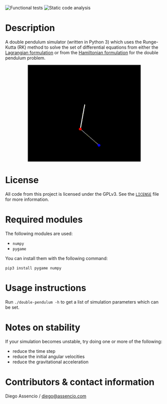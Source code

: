 ![Functional tests](https://github.com/dassencio/double-pendulum/workflows/Functional%20tests/badge.svg)
![Static code analysis](https://github.com/dassencio/double-pendulum/workflows/Static%20code%20analysis/badge.svg)

# Description

A double pendulum simulator (written in Python 3) which uses the Runge-Kutta
(RK) method to solve the set of differential equations from either the
[Lagrangian formulation](http://diego.assencio.com/?index=1500c66ae7ab27bb0106467c68feebc6)
or from the [Hamiltonian formulation](https://diego.assencio.com/?index=e5ac36fcb129ce95a61f8e8ce0572dbf)
for the double pendulum problem.

<p align="center">
  <img src="https://github.com/dassencio/double-pendulum/blob/master/.github/double-pendulum.gif?raw=true" />
</p>

# License

All code from this project is licensed under the GPLv3. See the
[`LICENSE`](https://github.com/dassencio/double-pendulum/tree/master/LICENSE)
file for more information.

# Required modules

The following modules are used:

- `numpy`
- `pygame`

You can install them with the following command:

    pip3 install pygame numpy

# Usage instructions

Run `./double-pendulum -h` to get a list of simulation parameters which can
be set.

# Notes on stability

If your simulation becomes unstable, try doing one or more of the following:

- reduce the time step
- reduce the initial angular velocities
- reduce the gravitational acceleration

# Contributors & contact information

Diego Assencio / diego@assencio.com

